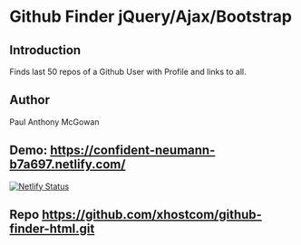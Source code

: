 # Github Finder jQuery/Ajax/Bootstrap

## Introduction

Finds last 50 repos of a Github User with Profile and links to all.

## Author 

Paul Anthony McGowan

## Demo: https://confident-neumann-b7a697.netlify.com/

[![Netlify Status](https://api.netlify.com/api/v1/badges/aad4b27f-5237-4ef1-96ba-f5900f5073c0/deploy-status)](https://app.netlify.com/sites/confident-neumann-b7a697/deploys)

## Repo https://github.com/xhostcom/github-finder-html.git

